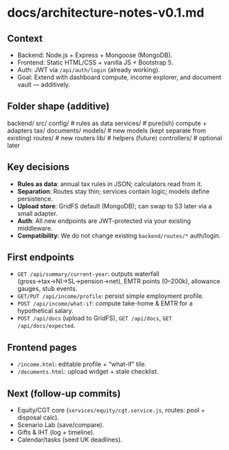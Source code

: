 # docs/architecture-notes-v0.1.md
## Context
- Backend: Node.js + Express + Mongoose (MongoDB).
- Frontend: Static HTML/CSS + vanilla JS + Bootstrap 5.
- Auth: JWT via `/api/auth/login` (already working).
- Goal: Extend with dashboard compute, income explorer, and document vault — additively.

## Folder shape (additive)
backend/
  src/
    config/           # rules as data
    services/         # pure(ish) compute + adapters
      tax/
      documents/
    models/           # new models (kept separate from existing)
    routes/           # new routers
    lib/              # helpers (future)
    controllers/      # optional later

## Key decisions
- **Rules as data**: annual tax rules in JSON; calculators read from it.
- **Separation**: Routes stay thin; services contain logic; models define persistence.
- **Upload store**: GridFS default (MongoDB); can swap to S3 later via a small adapter.
- **Auth**: All new endpoints are JWT-protected via your existing middleware.
- **Compatibility**: We do not change existing `backend/routes/*` auth/login.

## First endpoints
- `GET /api/summary/current-year`: outputs waterfall (gross→tax→NI→SL→pension→net), EMTR points (0–200k), allowance gauges, stub events.
- `GET/PUT /api/income/profile`: persist simple employment profile.
- `POST /api/income/what-if`: compute take-home & EMTR for a hypothetical salary.
- `POST /api/docs` (upload to GridFS), `GET /api/docs`, `GET /api/docs/expected`.

## Frontend pages
- `/income.html`: editable profile + “what-if” tile.
- `/documents.html`: upload widget + stale checklist.

## Next (follow-up commits)
- Equity/CGT core (`services/equity/cgt.service.js`, routes: pool + disposal calc).
- Scenario Lab (save/compare).
- Gifts & IHT (log + timeline).
- Calendar/tasks (seed UK deadlines).

